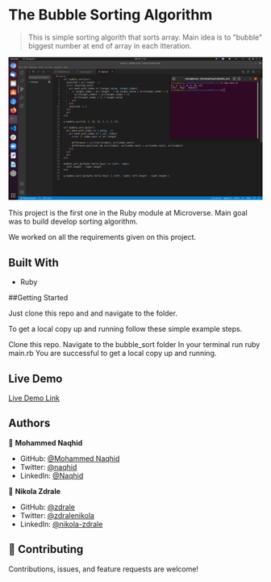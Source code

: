 # The Bubble Sorting Algorithm

> This is simple sorting algorith that sorts array. Main idea is to "bubble" biggest number at end of array in each itteration.

![screenshot](images/screenshot.png)

This project is the first one in the Ruby module at Microverse. Main goal was to build develop sorting algorithm.

We worked on all the requirements given on this project.

## Built With

- Ruby

##Getting Started

Just clone this repo and and navigate to the folder.

To get a local copy up and running follow these simple example steps.

Clone this repo.
Navigate to the bubble_sort folder
In your terminal run ruby main.rb
You are successful to get a local copy up and running.

## Live Demo

[Live Demo Link](https://raw.githack.com/zdrale/Responsive-Web-Page/master/index.html)

## Authors

👤 **Mohammed Naqhid**

- GitHub: [@Mohammed Naqhid ](https://github.com/Naqhid)
- Twitter: [@naqhid](https://twitter.com/naqhid)
- LinkedIn: [@Naqhid](https://www.linkedin.com/in/mohammed-naqhid-ab3080189/)

👤 **Nikola Zdrale**

- GitHub: [@zdrale](https://github.com/zdrale)
- Twitter: [@zdralenikola](https://twitter.com/zdralenikola)
- LinkedIn: [@nikola-zdrale](https://www.linkedin.com/in/nikola-zdrale/)

## 🤝 Contributing

Contributions, issues, and feature requests are welcome!
